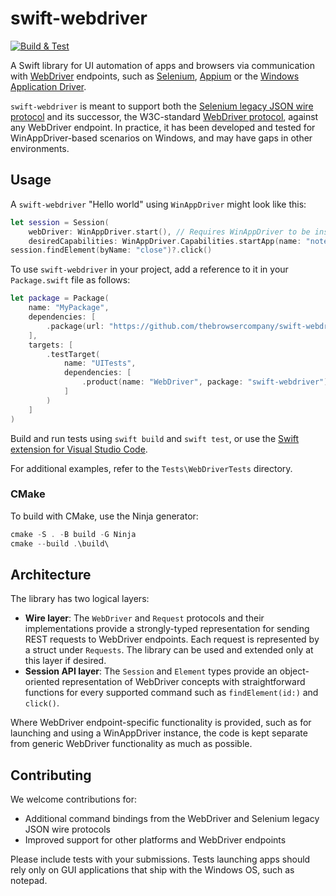 # swift-webdriver

[![Build & Test](https://github.com/thebrowsercompany/swift-webdriver/actions/workflows/build-and-test.yml/badge.svg)](https://github.com/thebrowsercompany/swift-webdriver/actions/workflows/build-and-test.yml)

A Swift library for UI automation of apps and browsers via communication with [WebDriver](https://w3c.github.io/webdriver/) endpoints, such as [Selenium](https://www.selenium.dev/), [Appium](http://appium.io/) or the [Windows Application Driver](https://github.com/microsoft/WinAppDriver).

`swift-webdriver` is meant to support both the [Selenium legacy JSON wire protocol](https://www.selenium.dev/documentation/legacy/json_wire_protocol/) and its successor, the W3C-standard [WebDriver protocol](https://w3c.github.io/webdriver/), against any WebDriver endpoint. In practice, it has been developed and tested for WinAppDriver-based scenarios on Windows, and may have gaps in other environments.

## Usage

A `swift-webdriver` "Hello world" using `WinAppDriver` might look like this:

```swift
let session = Session(
    webDriver: WinAppDriver.start(), // Requires WinAppDriver to be installed on the machine
    desiredCapabilities: WinAppDriver.Capabilities.startApp(name: "notepad.exe"))
session.findElement(byName: "close")?.click()
```

To use `swift-webdriver` in your project, add a reference to it in your `Package.swift` file as follows:

```swift
let package = Package(
    name: "MyPackage",
    dependencies: [
        .package(url: "https://github.com/thebrowsercompany/swift-webdriver", branch: "main")
    ],
    targets: [
        .testTarget(
            name: "UITests",
            dependencies: [
                .product(name: "WebDriver", package: "swift-webdriver"),
            ]
        )
    ]
)
```

Build and run tests using `swift build` and `swift test`, or use the [Swift extension for Visual Studio Code](https://marketplace.visualstudio.com/items?itemName=sswg.swift-lang).

For additional examples, refer to the `Tests\WebDriverTests` directory.

### CMake

To build with CMake, use the Ninja generator:
```powershell
cmake -S . -B build -G Ninja
cmake --build .\build\
```

## Architecture

The library has two logical layers:

- **Wire layer**: The `WebDriver` and `Request` protocols and their implementations provide a strongly-typed representation for sending REST requests to WebDriver endpoints. Each request is represented by a struct under `Requests`. The library can be used and extended only at this layer if desired.
- **Session API layer**: The `Session` and `Element` types provide an object-oriented representation of WebDriver concepts with straightforward functions for every supported command such as `findElement(id:)` and `click()`.

Where WebDriver endpoint-specific functionality is provided, such as for launching and using a WinAppDriver instance, the code is kept separate from generic WebDriver functionality as much as possible.

## Contributing

We welcome contributions for:
- Additional command bindings from the WebDriver and Selenium legacy JSON wire protocols
- Improved support for other platforms and WebDriver endpoints

Please include tests with your submissions. Tests launching apps should rely only on GUI applications that ship with the Windows OS, such as notepad.
